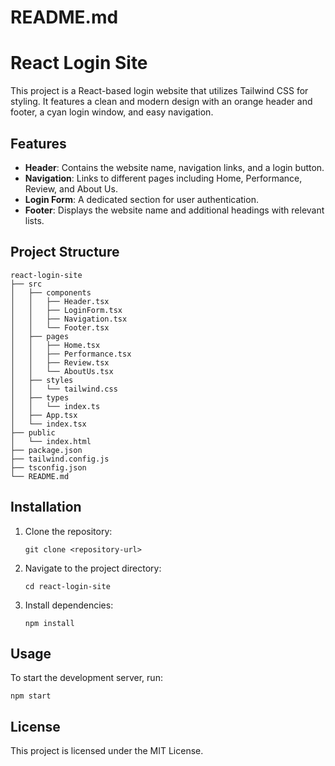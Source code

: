 # README.md

# React Login Site

This project is a React-based login website that utilizes Tailwind CSS for styling. It features a clean and modern design with an orange header and footer, a cyan login window, and easy navigation.

## Features

- **Header**: Contains the website name, navigation links, and a login button.
- **Navigation**: Links to different pages including Home, Performance, Review, and About Us.
- **Login Form**: A dedicated section for user authentication.
- **Footer**: Displays the website name and additional headings with relevant lists.

## Project Structure

```
react-login-site
├── src
│   ├── components
│   │   ├── Header.tsx
│   │   ├── LoginForm.tsx
│   │   ├── Navigation.tsx
│   │   └── Footer.tsx
│   ├── pages
│   │   ├── Home.tsx
│   │   ├── Performance.tsx
│   │   ├── Review.tsx
│   │   └── AboutUs.tsx
│   ├── styles
│   │   └── tailwind.css
│   ├── types
│   │   └── index.ts
│   ├── App.tsx
│   └── index.tsx
├── public
│   └── index.html
├── package.json
├── tailwind.config.js
├── tsconfig.json
└── README.md
```

## Installation

1. Clone the repository:
   ```
   git clone <repository-url>
   ```
2. Navigate to the project directory:
   ```
   cd react-login-site
   ```
3. Install dependencies:
   ```
   npm install
   ```

## Usage

To start the development server, run:
```
npm start
```

## License

This project is licensed under the MIT License.